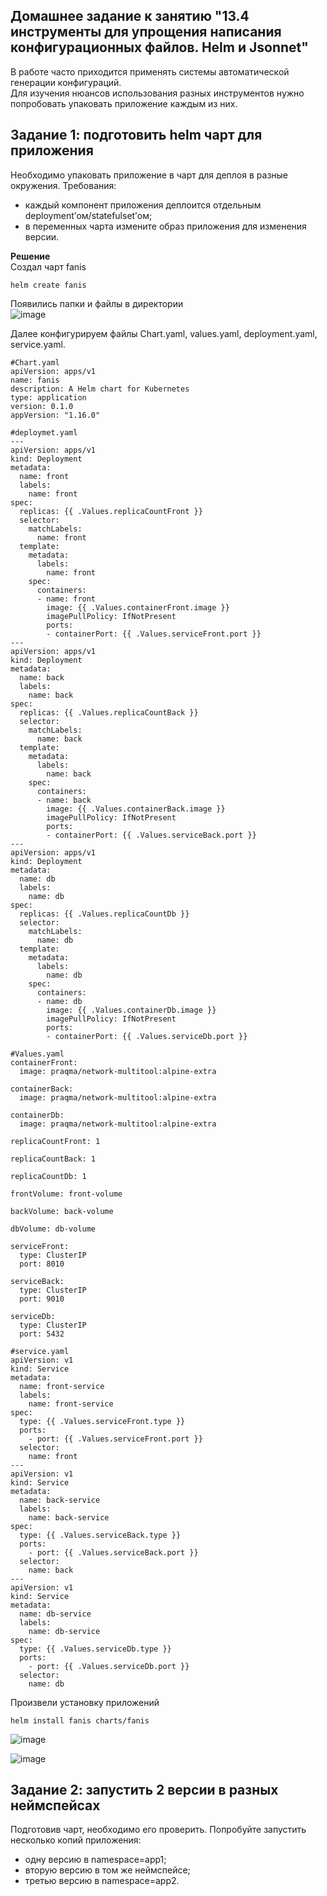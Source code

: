 ## Домашнее задание к занятию "13.4 инструменты для упрощения написания конфигурационных файлов. Helm и Jsonnet"   
    
В работе часто приходится применять системы автоматической генерации конфигураций.    
Для изучения нюансов использования разных инструментов нужно попробовать упаковать приложение каждым из них.    

## Задание 1: подготовить helm чарт для приложения
Необходимо упаковать приложение в чарт для деплоя в разные окружения. Требования:    
* каждый компонент приложения деплоится отдельным deployment’ом/statefulset’ом;    
* в переменных чарта измените образ приложения для изменения версии.     
     
**Решение**   
Создал чарт fanis   
```
helm create fanis
```
Появились папки и файлы в директории    
![image](https://user-images.githubusercontent.com/87299405/180748214-01adf4cf-7cc2-4d65-84d0-4b209bccd241.png)    
    
Далее конфигурируем файлы Chart.yaml, values.yaml, deployment.yaml, service.yaml.
```
#Chart.yaml
apiVersion: apps/v1
name: fanis
description: A Helm chart for Kubernetes
type: application
version: 0.1.0
appVersion: "1.16.0"
```    
```
#deploymet.yaml
---
apiVersion: apps/v1
kind: Deployment
metadata:
  name: front
  labels:
    name: front
spec:
  replicas: {{ .Values.replicaCountFront }}
  selector:
    matchLabels:
      name: front
  template:
    metadata:
      labels:
        name: front
    spec:
      containers:
      - name: front
        image: {{ .Values.containerFront.image }}
        imagePullPolicy: IfNotPresent
        ports:
        - containerPort: {{ .Values.serviceFront.port }}
---
apiVersion: apps/v1
kind: Deployment
metadata:
  name: back
  labels:
    name: back
spec:
  replicas: {{ .Values.replicaCountBack }}
  selector:
    matchLabels:
      name: back
  template:
    metadata:
      labels:
        name: back
    spec:
      containers:
      - name: back
        image: {{ .Values.containerBack.image }}
        imagePullPolicy: IfNotPresent
        ports:
        - containerPort: {{ .Values.serviceBack.port }}
---
apiVersion: apps/v1
kind: Deployment
metadata:
  name: db
  labels:
    name: db
spec:
  replicas: {{ .Values.replicaCountDb }}
  selector:
    matchLabels:
      name: db
  template:
    metadata:
      labels:
        name: db
    spec:
      containers:
      - name: db
        image: {{ .Values.containerDb.image }}
        imagePullPolicy: IfNotPresent
        ports:
        - containerPort: {{ .Values.serviceDb.port }}
```
```
#Values.yaml
containerFront:
  image: praqma/network-multitool:alpine-extra

containerBack:
  image: praqma/network-multitool:alpine-extra

containerDb:
  image: praqma/network-multitool:alpine-extra

replicaCountFront: 1

replicaCountBack: 1

replicaCountDb: 1

frontVolume: front-volume

backVolume: back-volume

dbVolume: db-volume

serviceFront:
  type: ClusterIP
  port: 8010

serviceBack:
  type: ClusterIP
  port: 9010

serviceDb:
  type: ClusterIP
  port: 5432
```
```
#service.yaml
apiVersion: v1
kind: Service
metadata:
  name: front-service
  labels:
    name: front-service
spec:
  type: {{ .Values.serviceFront.type }}
  ports:
    - port: {{ .Values.serviceFront.port }}
  selector:
    name: front
---
apiVersion: v1
kind: Service
metadata:
  name: back-service
  labels:
    name: back-service
spec:
  type: {{ .Values.serviceBack.type }}
  ports:
    - port: {{ .Values.serviceBack.port }}
  selector:
    name: back
---
apiVersion: v1
kind: Service
metadata:
  name: db-service
  labels:
    name: db-service
spec:
  type: {{ .Values.serviceDb.type }}
  ports:
    - port: {{ .Values.serviceDb.port }}
  selector:
    name: db
```
Произвели установку приложений    
```
helm install fanis charts/fanis
```
    
![image](https://user-images.githubusercontent.com/87299405/180753348-caeefee1-1c28-43a9-bdf6-f0d5159ff84d.png)    
     
![image](https://user-images.githubusercontent.com/87299405/180755435-0e44c2d8-0dbf-497c-ba1d-6e628dcbbfcc.png)    
    

## Задание 2: запустить 2 версии в разных неймспейсах    
Подготовив чарт, необходимо его проверить. Попробуйте запустить несколько копий приложения:    
* одну версию в namespace=app1;   
* вторую версию в том же неймспейсе;    
* третью версию в namespace=app2.    
           

